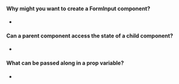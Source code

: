 
#### Why might you want to create a FormInput component?

*

#### Can a parent component access the state of a child component?

*

#### What can be passed along in a prop variable?

*
